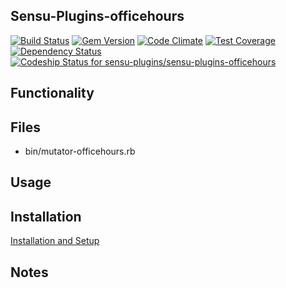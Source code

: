## Sensu-Plugins-officehours

[ ![Build Status](https://travis-ci.org/sensu-plugins/sensu-plugins-officehours.svg?branch=master)](https://travis-ci.org/sensu-plugins/sensu-plugins-officehours)
[![Gem Version](https://badge.fury.io/rb/sensu-plugins-officehours.svg)](http://badge.fury.io/rb/sensu-plugins-officehours)
[![Code Climate](https://codeclimate.com/github/sensu-plugins/sensu-plugins-officehours/badges/gpa.svg)](https://codeclimate.com/github/sensu-plugins/sensu-plugins-officehours)
[![Test Coverage](https://codeclimate.com/github/sensu-plugins/sensu-plugins-officehours/badges/coverage.svg)](https://codeclimate.com/github/sensu-plugins/sensu-plugins-officehours)
[![Dependency Status](https://gemnasium.com/sensu-plugins/sensu-plugins-officehours.svg)](https://gemnasium.com/sensu-plugins/sensu-plugins-officehours)
[![Codeship Status for sensu-plugins/sensu-plugins-officehours](https://codeship.com/projects/0e752030-ea2d-0132-4ff6-4602e60b2e9f/status?branch=master)](https://codeship.com/projects/83059)
## Functionality

## Files
 * bin/mutator-officehours.rb

## Usage

## Installation

[Installation and Setup](http://sensu-plugins.io/docs/installation_instructions.html)

## Notes
